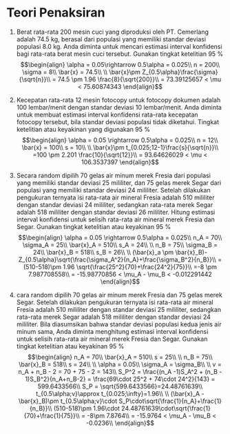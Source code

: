 # Teori Penaksiran
1. Berat rata-rata 200 mesin cuci yang diproduksi oleh PT. Cemerlang adalah 74.5 kg, berasal dari populasi yang memiliki standar deviasi populasi 8.0 kg. Anda diminta untuk mencari estimasi interval konfidensi bagi rata-rata berat mesin cuci tersebut. Gunakan tingkat ketelitian 95 %
$$\begin{align}
\alpha = 0.05\rightarrow 0.5\alpha = 0.025\\
n = 200\\
\sigma = 8\\
\bar{x} = 74.5\\
\\
\bar{x}\pm Z_{0.5\alpha}\frac{\sigma}{\sqrt{n}}\\
= 74.5 \pm 1.96 \frac{8}{\sqrt{200}}\\
= 73.39125657 < \mu < 75.60874343
\end{align}$$

2. Kecepatan rata-rata 12 mesin fotocopy untuk fotocopy dokumen adalah 100 lembar/menit dengan standar deviasi 10 lembar/menit. Anda diminta untuk membuat estimasi interval konfidensi rata-rata kecepatan fotocopy tersebut, bila standar deviasi populasi tidak diketahui. Tingkat ketelitian atau keyakinan yang digunakan 95 %
$$\begin{align}
\alpha = 0.05 \rightarrow 0.5\alpha = 0.025\\
n = 12\\
\bar{x} = 100\\
s = 10\\
\\
\bar{x}\pm t_{0.025;12-1}\frac{s}{\sqrt{n}}\\
=100 \pm 2.201 \frac{10}{\sqrt{12}}\\
= 93.64626029 < \mu < 106.3537397
\end{align}$$

3. Secara random dipilih 70 gelas air minum merek Fresia dari populasi yang memiliki standar deviasi 25 mililiter, dan 75 gelas merek Segar dari populasi yang memiliki standar deviasi 24 mililiter. Setelah dilakukan pengukuran ternyata isi rata-rata air mineral Fresia adalah 510 mililiter dengan standar deviasi 24 mililiter, sedangkan rata-rata merek Segar adalah 518 mililiter dengan standar deviasi 26 mililiter. Hitung estimasi interval konfidensi untuk selisih rata-rata air mineral merek Fresia dan Segar. Gunakan tingkat ketelitian atau keyakinan 95 %
$$\begin{align}
\alpha = 0.05 \rightarrow 0.5\alpha = 0.025\\
n_A = 70\\
\sigma_A = 25\\
\bar{x}_A = 510\\
s_A = 24\\
\\
n_B = 75\\
\sigma_B = 24\\
\bar{x}_B = 518\\
s_B = 26\\
\\
(\bar{x}_a \pm \bar{x}_B)-Z_{0.5\alpha}\sqrt{\frac{\sigma_A^2}{n_A}+\frac{\sigma_B^2}{n_B}}\\
= (510-518)\pm 1.96 \sqrt{\frac{25^2}{70}+\frac{24^2}{75}}\\
=-8 \pm 7.987708558\\
= -15.98770856 < \mu_A - \mu_B < -0.012291442
\end{align}$$

4. cara random dipilih 70 gelas air minum merek Fresia dan 75 gelas merek Segar. Setelah dilakukan pengukuran ternyata isi rata-rata air mineral Fresia adalah 510 mililiter dengan standar deviasi 25 mililiter, sedangkan rata-rata merek Segar adalah 518 mililiter dengan standar deviasi 24 mililiter. Bila diasumsikan bahwa standar deviasi populasi kedua jenis air minum sama, Anda diminta menghitung estimasi interval konfidensi untuk selisih rata-rata air mineral merek Fresia dan Segar. Gunakan tingkat ketelitian atau keyakinan 95 %
$$\begin{align}
n_A = 70\\
\bar{x}_A = 510\\
s = 25\\
\\
n_B = 75\\
\bar{x}_B = 518\\
s = 24\\
\\
\alpha = 0.05\\
\sigma_A = \sigma_B\\
\\
v = n_A + n_B - 2 = 70 + 75 - 2 = 143\\
S_P^2 = \frac{(n_A -1)S_A^2 + (n_B - 1)S_B^2}{n_A+n_B-2} = \frac{69\cdot 25^2 + 74\cdot 24^2}{143} = 599.6433566\\
S_P = \sqrt{599.6433566}=24.48761639\\
t_{0.5\alpha;v}\approx t_{0.025;\infty}=1.96\\
\\
(\bar{x}_A - \bar{x}_B)\pm t_{0.5\alpha;v}\cdot S_P\cdot\sqrt{\frac{1}{n_A}+\frac{1}{n_B}}\\
(510-518)\pm 1.96\cdot 24.48761639\cdot\sqrt{\frac{1}{70}+\frac{1}{75}}\\
= -8\pm 7.8764\\
= -15.9764 < \mu_A - \mu_B < -0.0236\\
\end{align}$$